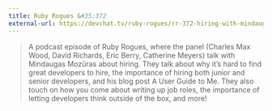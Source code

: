 ```yaml
---
title: Ruby Rogues &#35;372
external-url: https://devchat.tv/ruby-rogues/rr-372-hiring-with-mindaugas-mozuras
---
```


> A podcast episode of Ruby Rogues, where the panel (Charles Max Wood, David Richards, Eric Berry, Catherine Meyers) talk with Mindaugas Mozūras about hiring. They talk about why it’s hard to find great developers to hire, the importance of hiring both junior and senior developers, and his blog post A User Guide to Me. They also touch on how you come about writing up job roles, the importance of letting developers think outside of the box, and more!
